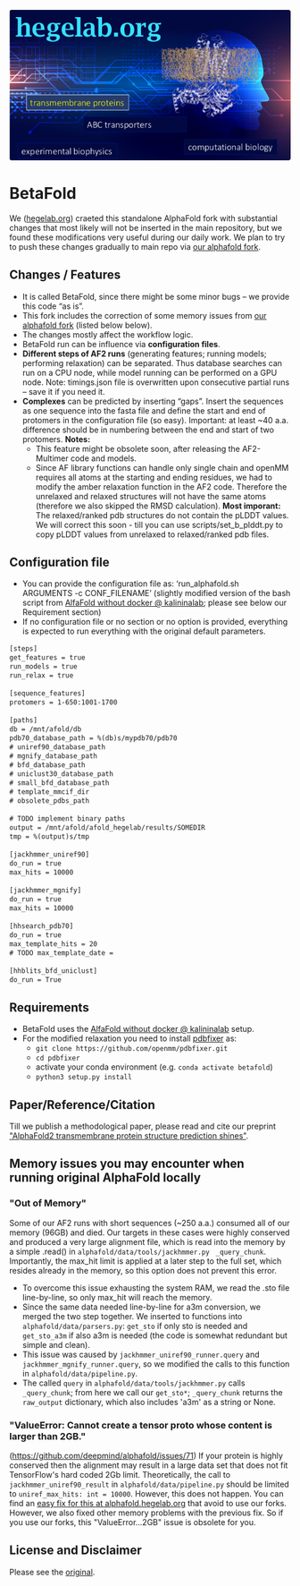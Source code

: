 ![alphafold.hegelab.org](imgs/af_hegelab.png)

# BetaFold

We ([hegelab.org](http://www.hegelab.org)) craeted this standalone AlphaFold fork with substantial changes that most likely will not be inserted in the main repository, but we found these modifications very useful during our daily work. We plan to try to push these changes gradually to main repo via [our alphafold fork](https://github.com/hegelab/alphafold).

## Changes / Features

* It is called BetaFold, since there might be some minor bugs – we provide this code “as is”.
* This fork includes the correction of some memory issues from [our alphafold fork](https://github.com/hegelab/alphafold) (listed below below).
* The changes mostly affect the workflow logic.
* BetaFold run can be influence via **configuration files**.
* **Different steps of AF2 runs** (generating features; running models; performing relaxation) can be separated. Thus database searches can run on a CPU node, while model running can be performed on a GPU node. Note: timings.json file is overwritten upon consecutive partial runs – save it if you need it. 
* **Complexes** can be predicted by inserting “gaps”. Insert the sequences as one sequence into the fasta file and define the start and end of protomers in the configuration file (so easy). Important: at least ~40 a.a. difference should be in numbering between the end and start of two protomers. **Notes:**
	- This feature might be obsolete soon, after releasing the AF2-Multimer code and models.
	- Since AF library functions can handle only single chain and openMM requires all atoms at the starting and ending residues, we had to modify the amber relaxation function in the AF2 code. Therefore the unrelaxed and relaxed structures will not have the same atoms (therefore we also skipped the RMSD calculation). **Most imporant:** The relaxed/ranked pdb structures do not contain the pLDDT values. We will correct this soon - till you can use scripts/set_b_plddt.py to copy pLDDT values from unrelaxed to relaxed/ranked pdb files.

## Configuration file

* You can provide the configuration file as: ‘run_alphafold.sh ARGUMENTS -c CONF_FILENAME’ (slightly modified version of the bash script from [AlfaFold without docker @ kalininalab](https://github.com/kalininalab/alphafold_non_docker); please see below our Requirement section)
* If no configuration file or no section or no option is provided, everything is expected to run everything with the original default parameters.

```
[steps]
get_features = true
run_models = true
run_relax = true

[sequence_features]
protomers = 1-650:1001-1700

[paths]
db = /mnt/afold/db
pdb70_database_path = %(db)s/mypdb70/pdb70
# uniref90_database_path
# mgnify_database_path
# bfd_database_path
# uniclust30_database_path
# small_bfd_database_path
# template_mmcif_dir
# obsolete_pdbs_path

# TODO implement binary paths
output = /mnt/afold/afold_hegelab/results/SOMEDIR
tmp = %(output)s/tmp

[jackhmmer_uniref90]
do_run = true
max_hits = 10000

[jackhmmer_mgnify]
do_run = true
max_hits = 10000

[hhsearch_pdb70]
do_run = true
max_template_hits = 20
# TODO max_template_date = 

[hhblits_bfd_uniclust]
do_run = True
```

## Requirements

* BetaFold uses the [AlfaFold without docker @ kalininalab](https://github.com/kalininalab/alphafold_non_docker) setup.
* For the modified relaxation you need to install [pdbfixer]() as:
	- `git clone https://github.com/openmm/pdbfixer.git`
	- `cd pdbfixer`
	-  activate your conda environment (e.g. `conda activate betafold`)
	- `python3 setup.py install`

## Paper/Reference/Citation
Till we publish a methodological paper, please read and cite our preprint ["AlphaFold2 transmembrane protein structure prediction shines"](https://www.biorxiv.org/content/10.1101/2021.08.21.457196v1).

## Memory issues you may encounter when running original AlphaFold locally

### "Out of Memory"

Some of our AF2 runs with short sequences (~250 a.a.) consumed all of our memory (96GB) and died. Our targets in these cases were highly conserved and produced a very large alignment file, which is read into the memory by a simple .read() in `alphafold/data/tools/jackhmmer.py` ` _query_chunk`. Importantly, the max_hit limit is applied at a later step to the full set, which resides already in the memory, so this option does not prevent this error.
* To overcome this issue exhausting the system RAM, we read the .sto file line-by-line, so only max_hit will reach the memory.
* Since the same data needed line-by-line for a3m conversion, we merged the two step together. We inserted to functions into `alphafold/data/parsers.py`: `get_sto` if only sto is needed and `get_sto_a3m` if also a3m is needed (the code is somewhat redundant but simple and clean).
* This issue was caused by `jackhmmer_uniref90_runner.query` and `jackhmmer_mgnify_runner.query`, so we modified the calls to this function in `alphafold/data/pipeline.py`.
* The called `query` in `alphafold/data/tools/jackhmmer.py` calls `_query_chunk`; from here we call our `get_sto*`; `_query_chunk` returns the `raw_output` dictionary, which also includes 'a3m' as a string or None.

### "ValueError: Cannot create a tensor proto whose content is larger than 2GB."
(https://github.com/deepmind/alphafold/issues/71)
If your protein is highly conserved then the alignment may result in a large data set that does not fit TensorFlow's hard coded 2Gb limit. Theoretically, the call to `jackhmmer_uniref90_result` in `alphafold/data/pipeline.py` should be limited  to `uniref_max_hits: int = 10000`. However, this does not happen. You can find an [easy fix for this at alphafold.hegelab.org](http://alphafold.hegelab.org/) that avoid to use our forks. However, we also fixed other memory problems with the previous fix. So if you use our forks, this "ValueError...2GB" issue is obsolete for you.

## License and Disclaimer

Please see the [original](https://github.com/deepmind/alphafold#license-and-disclaimer).
